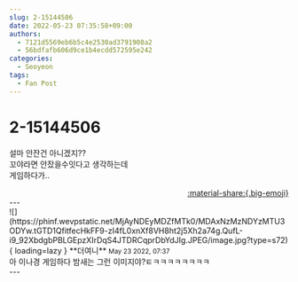 ```yaml
---
slug: 2-15144506
date: 2022-05-23 07:35:58+09:00
authors:
  - 7121d5569eb6b5c4e2530ad3791908a2
  - 56bdfafb606d9ce1b4ecdd572595e242
categories:
  - Seoyeon
tags:
  - Fan Post
---
```


# 2-15144506

<div class="post-container" markdown="1">
<div class="content-container md-sidebar__scrollwrap" markdown="1">

설마 안잔건 아니겠지??<br>꼬야라면 안잤을수잇다고 생각하는데<br>게임하다가..

</div>
</div>

<div style="text-align: right;" markdown="1">
<a href="https://weverse.io/fromis9/fanpost/2-15144506" style="text-align: right;">:material-share:{.big-emoji}</a>
</div>
---

<div class="comments-container md-sidebar__scrollwrap" markdown="1">
<div class="comment" markdown="1">
<div class='id-container' markdown="1">
![](https://phinf.wevpstatic.net/MjAyNDEyMDZfMTk0/MDAxNzMzNDYzMTU3ODYw.tGTD1QfitfecHkFF9-zI4fL0xnXf8VH8ht2j5Xh2a74g.QufL-i9_92XbdgbPBLGEpzXIrDqS4JTDRCqprDbYdJIg.JPEG/image.jpg?type=s72){ loading=lazy }
**<span class="artist">더여니</span>** <small>May 23 2022, 07:37</small><br>
</div>
<div class='comment-body' markdown="1">
아 이나경 게임하다 밤새는 그런 이미지야?ㅌㅋㅋㅋㅋㅋㅋㅋㅋ
</div>
</div>
</div>
---
